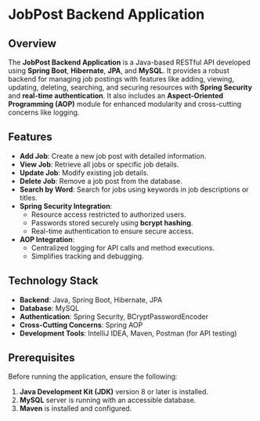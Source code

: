 # JobPost Backend Application

## Overview
The **JobPost Backend Application** is a Java-based RESTful API developed using **Spring Boot**, **Hibernate**, **JPA**, and **MySQL**. It provides a robust backend for managing job postings with features like adding, viewing, updating, deleting, searching, and securing resources with **Spring Security** and **real-time authentication**. It also includes an **Aspect-Oriented Programming (AOP)** module for enhanced modularity and cross-cutting concerns like logging.

## Features
- **Add Job**: Create a new job post with detailed information.
- **View Job**: Retrieve all jobs or specific job details.
- **Update Job**: Modify existing job details.
- **Delete Job**: Remove a job post from the database.
- **Search by Word**: Search for jobs using keywords in job descriptions or titles.
- **Spring Security Integration**:
  - Resource access restricted to authorized users.
  - Passwords stored securely using **bcrypt hashing**.
  - Real-time authentication to ensure secure access.
- **AOP Integration**:
  - Centralized logging for API calls and method executions.
  - Simplifies tracking and debugging.

## Technology Stack
- **Backend**: Java, Spring Boot, Hibernate, JPA
- **Database**: MySQL
- **Authentication**: Spring Security, BCryptPasswordEncoder
- **Cross-Cutting Concerns**: Spring AOP
- **Development Tools**: IntelliJ IDEA, Maven, Postman (for API testing)

## Prerequisites
Before running the application, ensure the following:
1. **Java Development Kit (JDK)** version 8 or later is installed.
2. **MySQL** server is running with an accessible database.
3. **Maven** is installed and configured.


